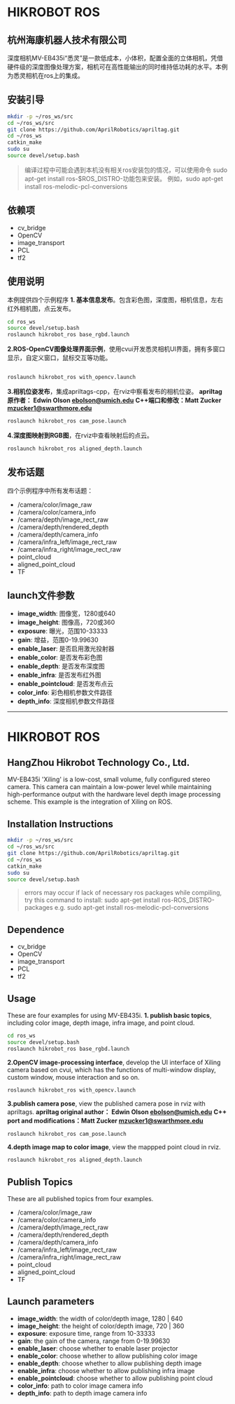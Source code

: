 # HIKROBOT ROS
## 杭州海康机器人技术有限公司


深度相机MV-EB435i“悉灵”是一款低成本，小体积，配置全面的立体相机，凭借硬件级的深度图像处理方案，相机可在高性能输出的同时维持低功耗的水平。本例为悉灵相机在ros上的集成。

## 安装引导
```sh
mkdir -p ~/ros_ws/src               
cd ~/ros_ws/src                      
git clone https://github.com/AprilRobotics/apriltag.git 
cd ~/ros_ws
catkin_make
sudo su
source devel/setup.bash
```
> 编译过程中可能会遇到本机没有相关ros安装包的情况，可以使用命令 sudo apt-get install ros-$ROS_DISTRO-功能包来安装。
例如，sudo apt-get install ros-melodic-pcl-conversions

## 依赖项
+ cv_bridge
+ OpenCV
+ image_transport
+ PCL
+ tf2

## 使用说明
本例提供四个示例程序
**1. 基本信息发布**。包含彩色图，深度图，相机信息，左右红外相机图，点云发布。
```sh
cd ros_ws
source devel/setup.bash
roslaunch hikrobot_ros base_rgbd.launch
```
**2.ROS-OpenCV图像处理界面示例**，使用cvui开发悉灵相机UI界面，拥有多窗口显示，自定义窗口，鼠标交互等功能。
```sh

roslaunch hikrobot_ros with_opencv.launch
```

**3.相机位姿发布**，集成apriltags-cpp，在rviz中察看发布的相机位姿。
**apriltag原作者： Edwin Olson <ebolson@umich.edu>**
**C++端口和修改：Matt Zucker <mzucker1@swarthmore.edu>**
```sh
roslaunch hikrobot_ros cam_pose.launch
```

**4.深度图映射到RGB图**，在rviz中查看映射后的点云。
```sh
roslaunch hikrobot_ros aligned_depth.launch
```

## 发布话题
四个示例程序中所有发布话题：
+ /camera/color/image_raw
+ /camera/color/camera_info
+ /camera/depth/image_rect_raw
+ /camera/depth/rendered_depth
+ /camera/depth/camera_info
+ /camera/infra_left/image_rect_raw
+ /camera/infra_right/image_rect_raw
+ point_cloud
+ aligned_point_cloud
+ TF

## launch文件参数
+ **image_width**: 图像宽，1280或640
+ **image_height**: 图像高，720或360
+ **exposure**: 曝光，范围10-33333
+ **gain**: 增益，范围0-19.99630
+ **enable_laser**: 是否启用激光投射器
+ **enable_color**: 是否发布彩色图
+ **enable_depth**: 是否发布深度图
+ **enable_infra**: 是否发布红外图
+ **enable_pointcloud**: 是否发布点云
+ **color_info**: 彩色相机参数文件路径
+ **depth_info**: 深度相机参数文件路径

---
# HIKROBOT ROS
## HangZhou Hikrobot Technology Co., Ltd.

MV-EB435i 'Xiling' is a low-cost, small volume, fully configured stereo camera.  This camera can maintain a low-power level while maintaining high-performance output with the hardware level depth image processing scheme. This example is the integration of Xiling on ROS.

## Installation Instructions
```sh
mkdir -p ~/ros_ws/src               
cd ~/ros_ws/src                      
git clone https://github.com/AprilRobotics/apriltag.git 
cd ~/ros_ws
catkin_make
sudo su
source devel/setup.bash
```
> errors may occur if lack of necessary ros packages while compiling, try this command to install: sudo apt-get install ros-ROS_DISTRO-packages
e.g. sudo apt-get install ros-melodic-pcl-conversions


## Dependence
+ cv_bridge
+ OpenCV
+ image_transport
+ PCL
+ tf2

## Usage
These are four examples for using MV-EB435i.
**1. publish basic topics**, including color image, depth image, infra image, and point cloud.

```sh
cd ros_ws
source devel/setup.bash
roslaunch hikrobot_ros base_rgbd.launch
```

**2.OpenCV image-processing interface**, develop the UI interface of Xiling camera based on cvui, which has the functions of multi-window display, custom window, mouse interaction and so on.

```sh
roslaunch hikrobot_ros with_opencv.launch
```

**3.publish camera pose**, view the published camera pose in rviz with apriltags.
**apriltag original author： Edwin Olson <ebolson@umich.edu>**
**C++ port and modifications：Matt Zucker <mzucker1@swarthmore.edu>**
```sh
roslaunch hikrobot_ros cam_pose.launch
```

**4.depth image map to color image**, view the mappped point cloud in rviz.
```sh
roslaunch hikrobot_ros aligned_depth.launch
```

## Publish Topics
These are all published topics from four examples.
+ /camera/color/image_raw
+ /camera/color/camera_info
+ /camera/depth/image_rect_raw
+ /camera/depth/rendered_depth
+ /camera/depth/camera_info
+ /camera/infra_left/image_rect_raw
+ /camera/infra_right/image_rect_raw
+ point_cloud
+ aligned_point_cloud
+ TF

## Launch parameters
+ **image_width**: the width of color/depth image, 1280 | 640 
+ **image_height**: the height of color/depth image, 720 | 360
+ **exposure**: exposure time, range from 10-33333
+ **gain**: the gain of the camera, range from 0-19.99630
+ **enable_laser**: choose whether to enable laser projector
+ **enable_color**: choose whether to allow publishing color image
+ **enable_depth**: choose whether to allow publishing depth image
+ **enable_infra**: choose whether to allow publishing infra image
+ **enable_pointcloud**: choose whether to allow publishing point cloud
+ **color_info**: path to color image camera info
+ **depth_info**: path to depth image camera info